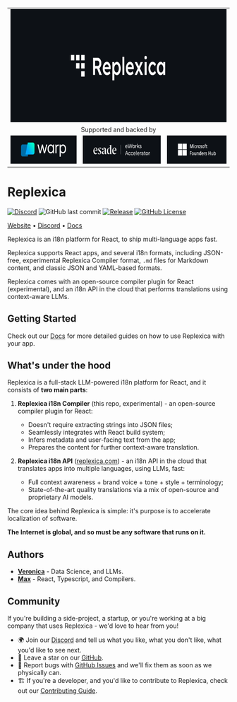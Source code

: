 <table width="100%">
    <tr>
        <td colspan="3">
            <a href="https://replexica.com">
                <img src="./content/banner.dark.png" height="256" width="100%" />
            </a>
        </td>
    </tr>
    <tr>
        <td colspan="3" align="center">
            Supported and backed by
        </td>
    </tr>
    <tr>
        <td>
            <a target="_blank" href="https://www.warp.dev/?utm_source=github&utm_medium=referral&utm_campaign=replexica_20240626">
                <img src="./content/warp.dark.png" height="64"/>
            </a>
        </td>
        <td>
            <a target="_blank" href="https://www.esade.edu/en/learning-innovation/rambla/eworks">
                <img src="./content/eworks.dark.png" height="64"/>
            </a>
        </td>
        <td>
            <a target="_blank" href="https://foundershub.startups.microsoft.com">
                <img src="./content/ms-f-hub.dark.png" height="64"/>
            </a>
        </td>
    </tr>
</table>

# Replexica

[![Discord](https://img.shields.io/discord/1193198600298172486?label=discord
)](https://discord.gg/GeK6AuSqzw)
![GitHub last commit](https://img.shields.io/github/last-commit/replexica/replexica)
[![Release](https://github.com/replexica/replexica/actions/workflows/release.yml/badge.svg)](https://github.com/replexica/replexica/actions/workflows/release.yml)
[![GitHub License](https://img.shields.io/github/license/replexica/replexica)](https://github.com/replexica/replexica/blob/main/LICENSE.md)

[Website](https://replexica.com) •
[Discord](https://discord.gg/GeK6AuSqzw) •
[Docs](https://replexica.com/docs)

Replexica is an i18n platform for React, to ship multi-language apps fast.

Replexica supports React apps, and several i18n formats, including JSON-free, experimental Replexica Compiler format, `.md` files for Markdown content, and classic JSON and YAML-based formats.

Replexica comes with an open-source compiler plugin for React (experimental), and an i18n API in the cloud that performs translations using context-aware LLMs.

## Getting Started

Check out our [Docs](https://replexica.com/docs) for more detailed guides on how to use Replexica with your app.

## What's under the hood

Replexica is a full-stack LLM-powered i18n platform for React, and it consists of **two main parts**:

1. **Replexica i18n Compiler** (this repo, experimental) - an open-source compiler plugin for React:
    * Doesn't require extracting strings into JSON files;
    * Seamlessly integrates with React build system;
    * Infers metadata and user-facing text from the app;
    * Prepares the content for further context-aware translation.

1. **Replexica i18n API** ([replexica.com](https://replexica.com)) - an i18n API in the cloud that translates apps into multiple languages, using LLMs, fast:
    * Full context awareness + brand voice + tone + style + terminology;
    * State-of-the-art quality translations via a mix of open-source and proprietary AI models.

The core idea behind Replexica is simple: it's purpose is to accelerate localization of software.

**The Internet is global, and so must be any software that runs on it.**

## Authors

* **[Veronica](https://github.com/vrcprl)** - Data Science, and LLMs.
* **[Max](https://github.com/maxprilutskiy)** - React, Typescript, and Compilers.

## Community

If you're building a side-project, a startup, or you're working at a big company that uses Replexica - we'd love to hear from you!

* 🌍 Join our [Discord](https://discord.gg/GeK6AuSqzw) and tell us what you like, what you don't like, what you'd like to see next.
* 🌟 Leave a star on our [GitHub](https://github.com/replexica/replexica).
* 🐞 Report bugs with [GitHub Issues](https://github.com/replexica/replexica/issues) and we'll fix them as soon as we physically can.
* 🏗️ If you're a developer, and you'd like to contribute to Replexica, check out our [Contributing Guide](./CONTRIBUTING.md).
